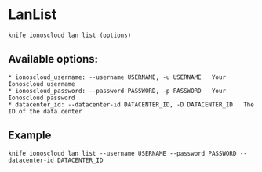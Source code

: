 # LanList



    knife ionoscloud lan list (options)


## Available options:

```
* ionoscloud_username: --username USERNAME, -u USERNAME   Your Ionoscloud username
* ionoscloud_password: --password PASSWORD, -p PASSWORD   Your Ionoscloud password
* datacenter_id: --datacenter-id DATACENTER_ID, -D DATACENTER_ID   The ID of the data center
```

## Example

    knife ionoscloud lan list --username USERNAME --password PASSWORD --datacenter-id DATACENTER_ID

